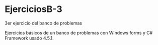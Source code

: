 # EjerciciosB-3
3er ejercicio del banco de problemas

Ejercicios básicos de un banco de problemas con Windows forms y C# Framework usado 4.5.1.
